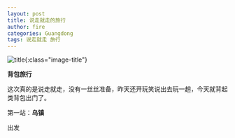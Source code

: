 ```yaml
---
layout: post
title: 说走就走的旅行
author: fire
categories: Guangdong 
tags: 说走就走 旅行
---
```


![title](https://image.sideproject.cn/title/title_121.jpg){:class="image-title"}

**背包旅行**

这次真的是说走就走，没有一丝丝准备，昨天还开玩笑说出去玩一趟，今天就背起类背包出门了。

第一站：**乌镇**

出发

